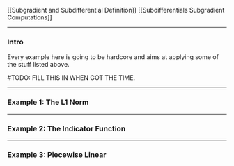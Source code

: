 [[Subgradient and Subdifferential Definition]]
[[Subdifferentials Subgradient Computations]]


---
### **Intro**

Every example here is going to be hardcore and aims at applying some of the stuff listed above. 


#TODO: FILL THIS IN WHEN GOT THE TIME. 


---
### **Example 1: The L1 Norm**



---
### **Example 2: The Indicator Function**


---
### **Example 3: Piecewise Linear**
